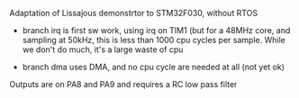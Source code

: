 Adaptation of Lissajous demonstrtor to STM32F030, without RTOS


* branch irq is first sw work, using irq on TIM1
  (but for a 48MHz core, and sampling  at 50kHz, this is less than 1000 cpu 
  cycles per sample. While we don't do much, it's a large waste of cpu

* branch dma uses DMA, and no cpu cycle are needed at all (not yet ok)


Outputs are on PA8 and PA9 and requires a RC low pass filter
  
